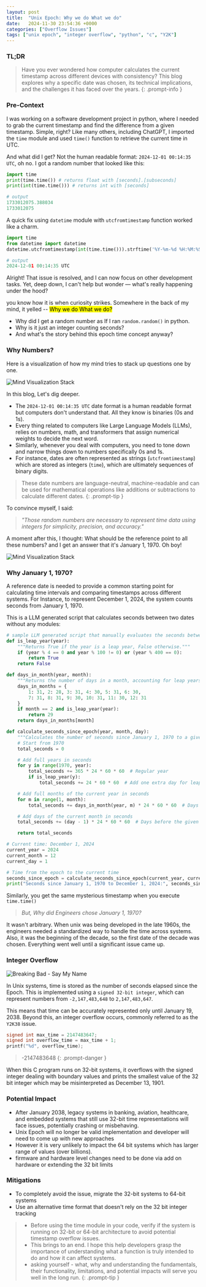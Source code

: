```yaml
---
layout: post
title:  "Unix Epoch: Why we do What we do"
date:   2024-11-30 23:54:36 +0000
categories: ["Overflow Issues"]
tags: ["unix epoch", "integer overflow", "python", "c", "Y2K"]
---
```


### **TL;DR**

> Have you ever wondered how computer calculates the current timestamp across different devices with consistency? This blog explores why a specific date was chosen, its technical implications, and the challenges it has faced over the years.
{: .prompt-info }

### Pre-Context

I was working on a software development project in python, where I needed to grab the current timestamp and find the difference from a given timestamp. Simple, right?
Like many others, including ChatGPT, I imported the `time` module and used `time()` function to retrieve the current time in UTC.

And what did I get? Not the human readable format: `2024-12-01 00:14:35 UTC`, oh no. I got a random number that looked like this:

```python
import time
print(time.time()) # returns float with [seconds].[subseconds]
print(int(time.time())) # returns int with [seconds]

# output
1733012075.388034
1733012075
```

A quick fix using `datetime` module with `utcfromtimestamp` function worked like a charm.

```python
import time
from datetime import datetime
datetime.utcfromtimestamp(int(time.time())).strftime('%Y-%m-%d %H:%M:%S UTC')

# output
2024-12-01 00:14:35 UTC
```

Alright! That issue is resolved, and I can now focus on other development tasks. Yet, deep down, I can't help but wonder — what's really happening under the hood?

you know how it is when curiosity strikes. Somewhere in the back of my mind, it yelled -- <mark>Why we do What we do?</mark>

- Why did I get a random number as If I ran `random.random()` in python.
- Why is it just an integer counting seconds?
- And what's the story behind this epoch time concept anyway?

### Why Numbers?

Here is a visualization of how my mind tries to stack up questions one by one.

<img alt="Mind Visualization Stack" src="https://lh3.googleusercontent.com/pw/AP1GczMLhNJxOyiIAEsD9LPik5BODkMmj4m7O8s-5U_2z8rKTNZrY8GCQA1GiANUO-xoerE-Zz1bfQd1aIwrAHYqcFEqtG282pitU92y7Vrdh_MrU_Z_vUeLEV9hoKe6n0OHDzNHlvC7oYVa_Una6WKn_imA=w548-h386-s-no" />

In this blog, Let's dig deeper.

- The `2024-12-01 00:14:35 UTC` date format is a human readable format but computers don't understand that. All they know is binaries (0s and 1s).
- Every thing related to computers like Large Language Models (LLMs), relies on numbers, math, and transformers that assign numerical weights to decide the next word.
- Similarly, whenever you deal with computers, you need to tone down and narrow things down to numbers specifically 0s and 1s.
- For instance, dates are often represented as strings (`utcfromtimestamp`) which are stored as integers (`time`), which are ultimately sequences of binary digits.

> These date numbers are language-neutral, machine-readable and can be used for mathematical operations like additions or subtractions to calculate different dates.
{: .prompt-tip }

To convince myself, I said:

> *"Those random numbers are necessary to represent time data using integers for simplicity, precision, and accuracy."*

A moment after this, I thought: What should be the reference point to all these numbers? and I get an answer that it's January 1, 1970. Oh boy!

<img alt="Mind Visualization Stack" src="https://lh3.googleusercontent.com/pw/AP1GczMGtUuS3XsMJgo8r_boFO-cUfw_Hy3_tXawNOoqlexjY_ax5kD9JiN2DY-VlUjv3c_kSpZzRzV7bZqBFG_DZufrMJtg15DuravBepfIDOPwz6M-Ix2NOVeRuwQxrS3a_8qIzvXfMQHWRgV_hqWl651u=w548-h386-s-no" />

### Why January 1, 1970?

A reference date is needed to provide a common starting point for calculating time intervals and comparing timestamps across different systems. For Instance, to represent December 1, 2024, the system counts seconds from January 1, 1970.

This is a LLM generated script that calculates seconds between two dates without any modules:

```python
# sample LLM generated script that manually evaluates the seconds between two given date
def is_leap_year(year):
    """Returns True if the year is a leap year, False otherwise."""
    if (year % 4 == 0 and year % 100 != 0) or (year % 400 == 0):
        return True
    return False

def days_in_month(year, month):
    """Returns the number of days in a month, accounting for leap years."""
    days_in_months = {
        1: 31, 2: 28, 3: 31, 4: 30, 5: 31, 6: 30,
        7: 31, 8: 31, 9: 30, 10: 31, 11: 30, 12: 31
    }
    if month == 2 and is_leap_year(year):
        return 29
    return days_in_months[month]

def calculate_seconds_since_epoch(year, month, day):
    """Calculates the number of seconds since January 1, 1970 to a given date."""
    # Start from 1970
    total_seconds = 0

    # Add full years in seconds
    for y in range(1970, year):
        total_seconds += 365 * 24 * 60 * 60  # Regular year
        if is_leap_year(y):
            total_seconds += 24 * 60 * 60  # Add one extra day for leap year

    # Add full months of the current year in seconds
    for m in range(1, month):
        total_seconds += days_in_month(year, m) * 24 * 60 * 60  # Days in each month

    # Add days of the current month in seconds
    total_seconds += (day - 1) * 24 * 60 * 60  # Days before the given day

    return total_seconds

# Current time: December 1, 2024
current_year = 2024
current_month = 12
current_day = 1

# Time from the epoch to the current time
seconds_since_epoch = calculate_seconds_since_epoch(current_year, current_month, current_day)
print("Seconds since January 1, 1970 to December 1, 2024:", seconds_since_epoch)

```

Similarly, you get the same mysterious timestamp when you execute `time.time()`

> *But, Why did Engineers chose January 1, 1970?*

It wasn't arbitrary. When unix was being developed in the late 1960s, the engineers needed a standardized way to handle the time across systems. Also, it was the beginning of the decade, so the first date of the decade was chosen. Everything went well until a significant issue came up.

### Integer Overflow

<img alt="Breaking Bad - Say My Name" src="https://steamuserimages-a.akamaihd.net/ugc/854975340501406948/419F40761A85D6277540D8D7292E12D339400684/?imw=5000&imh=5000&ima=fit&impolicy=Letterbox&imcolor=%23000000&letterbox=false" />

In Unix systems, time is stored as the number of seconds elapsed since the Epoch. This is implemented using a `signed 32-bit integer`, which can represent numbers from `-2,147,483,648` to `2,147,483,647`.

This means that time can be accurately represented only until January 19, 2038. Beyond this, an integer overflow occurs, commonly referred to as the `Y2K38` issue.

```c
signed int max_time = 2147483647;
signed int overflow_time = max_time + 1;
printf("%d", overflow_time);
```

> -2147483648
{: .prompt-danger }

When this C program runs on 32-bit systems, it overflows with the signed integer dealing with boundary values and prints the smallest value of the 32 bit integer which may be misinterpreted as December 13, 1901.

### Potential Impact

- After January 2038, legacy systems in banking, aviation, healthcare, and embedded systems that still use 32-bit time representations will face issues, potentially crashing or misbehaving.
- Unix Epoch will no longer be valid implementation and developer will need to come up with new approaches
- However it is very unlikely to impact the 64 bit systems which has larger range of values (over billions).
- firmware and hardware level changes need to be done via add on hardware or extending the 32 bit limits

### Mitigations

- To completely avoid the issue, migrate the 32-bit systems to 64-bit systems
- Use an alternative time format that doesn't rely on the 32 bit integer tracking

> - Before using the time module in your code, verify if the system is running on 32-bit or 64-bit architecture to avoid potential timestamp overflow issues.
> - This brings to an end. I hope this help developers grasp the importance of understanding what a function is truly intended to do and how it can affect systems.
> - asking yourself - what, why and understanding the fundamentals, their functionality, limitations, and potential impacts will serve you well in the long run.
{: .prompt-tip }
